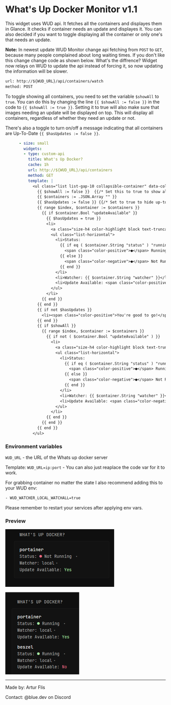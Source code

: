 # What's Up Docker Monitor v1.1
This widget uses WUD api. It fetches all the containers and displayes them in Glance. It checks if container needs an update and displayes it. You can also decided if you want to toggle displaying all the container or only one's that needs an update.

**Note:** In newest update WUD Monitor change api fetching from `POST` to `GET`, because many people complained about long waiting times. If you don't like this change change code as shown below. What's the diffrence? Widget now relays on WUD to update the api instead of forcing it, so now updating the information will be slower.
```txt
url: http://${WUD_URL}/api/containers/watch
method: POST
```

To toggle showing all containers, you need to set the variable `$showAll` to `true`. You can do this by changing the line `{{ $showAll := false }}` in the code to `{{ $showAll := true }}`. Setting it to true will also make sure that images needing an update will be displayed on top. This will display all containers, regardless of whether they need an update or not.

There's also a toggle to turn on/off a message indicating that all containers are Up-To-Date `{{ $hasUpdates := false }}`.
```yaml
      - size: small
        widgets:
        - type: custom-api
          title: What's Up Docker?
          cache: 1h
          url: http://${WUD_URL}/api/containers
          method: GET
          template: |
            <ul class="list list-gap-10 collapsible-container" data-collapse-after="3">
              {{ $showAll := false }}  {{/* Set this to true to show all containers */}}
              {{ $containers := .JSON.Array "" }}
              {{ $hasUpdates := false }} {{/* Set to true to hide up-to-date message */}}
              {{ range $index, $container := $containers }}
                {{ if $container.Bool "updateAvailable" }}
                  {{ $hasUpdates = true }}
                  <li>
                    <a class="size-h4 color-highlight block text-truncate" href="https://hub.docker.com/r/{{ $container.String "image.name" }}" target="_blank">{{ $container.String "name" }}</a>
                    <ul class="list-horizontal">
                      <li>Status:
                        {{ if eq ( $container.String "status" ) "running" }}
                          <span class="color-positive">●</span> Running
                        {{ else }}
                          <span class="color-negative">●</span> Not Running
                        {{ end }}
                      </li>
                      <li>Watcher: {{ $container.String "watcher" }}</li>
                      <li>Update Available: <span class="color-positive">Yes</span></li>
                    </ul>
                  </li>
                {{ end }}
              {{ end }}
              {{ if not $hasUpdates }}
                <li><span class="color-positive">You're good to go!</span></li>
              {{ end }}
              {{ if $showAll }}
                {{ range $index, $container := $containers }}
                  {{ if not ( $container.Bool "updateAvailable" ) }}
                    <li>
                      <a class="size-h4 color-highlight block text-truncate" href="https://hub.docker.com/r/{{ $container.String "image.name" }}" target="_blank">{{ $container.String "name" }}</a>
                      <ul class="list-horizontal">
                        <li>Status:
                          {{ if eq ( $container.String "status" ) "running" }}
                            <span class="color-positive">●</span> Running
                          {{ else }}
                            <span class="color-negative">●</span> Not Running
                          {{ end }}
                        </li>
                        <li>Watcher: {{ $container.String "watcher" }}</li>
                        <li>Update Available: <span class="color-negative">No</span></li>
                      </ul>
                    </li>
                  {{ end }}
                {{ end }}
              {{ end }}
            </ul>
```
### Environment variables
`WUD_URL` - the URL of the Whats up docker server

Template: `WUD_URL=ip:port` - You can also just reaplace the code var for it to work. 

For grabbing container no matter the state I also recommend adding this to your WUD env:
```txt
- WUD_WATCHER_LOCAL_WATCHALL=true
```
Please remember to restart your services after applying env vars.

### Preview
[![showAll var = false](./preview1.png)](./preview1.png)

[![showAll var = true](./preview_2.png)](./preview2.png)
<hr>
Made by: Artur Flis

Contact: @blue.dev on Discord

